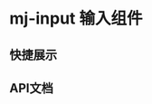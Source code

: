 <script setup>
import quickShow from './components/quickShow.vue'
import propsBody from './data/propsBody'
</script>

# mj-input 输入组件

## 快捷展示
<quickShow />

## API文档
<props-table descriptType="Props" :propsBody="propsBody" />
